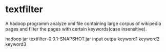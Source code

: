 textfilter
==========

A hadoop programm analyze xml file containing large corpus of wikipedia pages and filter the pages with certain keywords(case insensitive).

hadoop jar textfilter-0.0.1-SNAPSHOT.jar  input outpu keyword1 keyword2 keyword3
